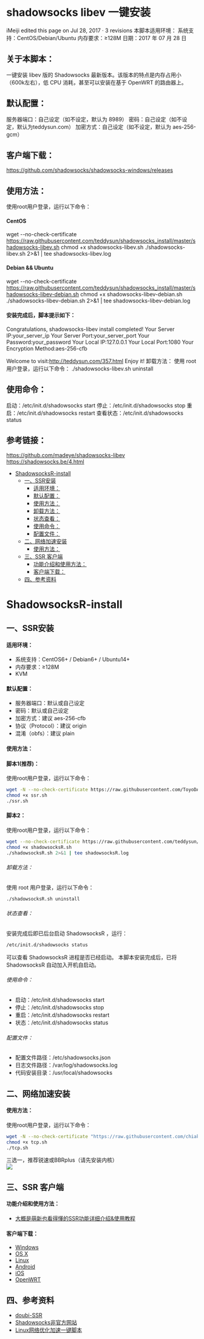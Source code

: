 # shadowsocks libev 一键安装
iMeiji edited this page on Jul 28, 2017 · 3 revisions
本脚本适用环境：
系统支持：CentOS/Debian/Ubuntu 内存要求：≥128M
日期：2017 年 07 月 28 日

## 关于本脚本：
一键安装 libev 版的 Shadowsocks 最新版本。该版本的特点是内存占用小（600k左右），低 CPU 消耗，甚至可以安装在基于 OpenWRT 的路由器上。

## 默认配置：
服务器端口：自己设定（如不设定，默认为 8989）
密码：自己设定（如不设定，默认为teddysun.com）
加密方式：自己设定（如不设定，默认为 aes-256-gcm）

## 客户端下载：
https://github.com/shadowsocks/shadowsocks-windows/releases

## 使用方法：
使用root用户登录，运行以下命令：

#### CentOS
wget --no-check-certificate https://raw.githubusercontent.com/teddysun/shadowsocks_install/master/shadowsocks-libev.sh
chmod +x shadowsocks-libev.sh
./shadowsocks-libev.sh 2>&1 | tee shadowsocks-libev.log
#### Debian && Ubuntu
wget --no-check-certificate https://raw.githubusercontent.com/teddysun/shadowsocks_install/master/shadowsocks-libev-debian.sh
chmod +x shadowsocks-libev-debian.sh
./shadowsocks-libev-debian.sh 2>&1 | tee shadowsocks-libev-debian.log
#### 安装完成后，脚本提示如下：
Congratulations, shadowsocks-libev install completed!
Your Server IP:your_server_ip
Your Server Port:your_server_port
Your Password:your_password
Your Local IP:127.0.0.1
Your Local Port:1080
Your Encryption Method:aes-256-cfb

Welcome to visit:http://teddysun.com/357.html
Enjoy it!
卸载方法：
使用 root 用户登录，运行以下命令： ./shadowsocks-libev.sh uninstall

## 使用命令：
启动：/etc/init.d/shadowsocks start
停止：/etc/init.d/shadowsocks stop
重启：/etc/init.d/shadowsocks restart
查看状态：/etc/init.d/shadowsocks status

## 参考链接：
https://github.com/madeye/shadowsocks-libev
https://shadowsocks.be/4.html

* [ShadowsocksR\-install](#shadowsocksr-install)
  * [一、SSR安装](#%E4%B8%80ssr%E5%AE%89%E8%A3%85)
      * [适用环境：](#%E9%80%82%E7%94%A8%E7%8E%AF%E5%A2%83)
      * [默认配置：](#%E9%BB%98%E8%AE%A4%E9%85%8D%E7%BD%AE)
      * [使用方法：](#%E4%BD%BF%E7%94%A8%E6%96%B9%E6%B3%95)
      * [卸载方法：](#%E5%8D%B8%E8%BD%BD%E6%96%B9%E6%B3%95)
      * [状态查看：](#%E7%8A%B6%E6%80%81%E6%9F%A5%E7%9C%8B)
      * [使用命令：](#%E4%BD%BF%E7%94%A8%E5%91%BD%E4%BB%A4)
      * [配置文件：](#%E9%85%8D%E7%BD%AE%E6%96%87%E4%BB%B6)
  * [二、网络加速安装](#%E4%BA%8C%E7%BD%91%E7%BB%9C%E5%8A%A0%E9%80%9F%E5%AE%89%E8%A3%85)
      * [使用方法：](#%E4%BD%BF%E7%94%A8%E6%96%B9%E6%B3%95-1)
  * [三、SSR 客户端](#%E4%B8%89ssr-%E5%AE%A2%E6%88%B7%E7%AB%AF)
      * [功能介绍和使用方法：](#%E5%8A%9F%E8%83%BD%E4%BB%8B%E7%BB%8D%E5%92%8C%E4%BD%BF%E7%94%A8%E6%96%B9%E6%B3%95)
      * [客户端下载：](#%E5%AE%A2%E6%88%B7%E7%AB%AF%E4%B8%8B%E8%BD%BD)
  * [四、参考资料](#%E5%9B%9B%E5%8F%82%E8%80%83%E8%B5%84%E6%96%99)
  
# ShadowsocksR-install
## 一、SSR安装
#### 适用环境：  
  - 系统支持：CentOS6+ / Debian6+ / Ubuntu14+
  - 内存要求：≥128M 
  - KVM

#### 默认配置：
  - 服务器端口：默认或自己设定
  - 密码：默认或自己设定
  - 加密方式：建议 aes-256-cfb
  - 协议（Protocol）：建议 origin
  - 混淆（obfs）：建议 plain
  
#### 使用方法：  
#### 脚本1(推荐)：
使用root用户登录，运行以下命令：  
```bash
wget -N --no-check-certificate https://raw.githubusercontent.com/ToyoDAdoubi/doubi/master/ssr.sh
chmod +x ssr.sh 
./ssr.sh
```
#### 脚本2：  
使用root用户登录，运行以下命令：  
```bash
wget --no-check-certificate https://raw.githubusercontent.com/teddysun/shadowsocks_install/master/shadowsocksR.sh
chmod +x shadowsocksR.sh
./shadowsocksR.sh 2>&1 | tee shadowsocksR.log
```
###### 卸载方法：   
使用 root 用户登录，运行以下命令：
```bash
./shadowsocksR.sh uninstall
```

###### 状态查看：
安装完成后即已后台启动 ShadowsocksR ，运行：
```bash
/etc/init.d/shadowsocks status
```
可以查看 ShadowsocksR 进程是否已经启动。 
本脚本安装完成后，已将 ShadowsocksR 自动加入开机自启动。

###### 使用命令：
  - 启动：/etc/init.d/shadowsocks start
  - 停止：/etc/init.d/shadowsocks stop
  - 重启：/etc/init.d/shadowsocks restart
  - 状态：/etc/init.d/shadowsocks status
  
###### 配置文件：
  - 配置文件路径：/etc/shadowsocks.json
  - 日志文件路径：/var/log/shadowsocks.log
  - 代码安装目录：/usr/local/shadowsocks

## 二、网络加速安装
#### 使用方法：
使用root用户登录，运行以下命令：
```bash
wget -N --no-check-certificate "https://raw.githubusercontent.com/chiakge/Linux-NetSpeed/master/tcp.sh"
chmod +x tcp.sh
./tcp.sh
```
三选一，推荐锐速或BBRplus（请先安装内核）  
![](https://s1.ax1x.com/2018/12/24/F6XveP.png)

## 三、SSR 客户端
#### 功能介绍和使用方法：
  - [大概是萌新也看得懂的SSR功能详细介绍&使用教程](https://lolico.moe/tutorial/shadowsocksr.html)
  
#### 客户端下载：
  - [Windows](https://github.com/shadowsocksrr/shadowsocksr-csharp/releases)
  - [OS X](https://github.com/shadowsocks/shadowsocks-iOS/wiki/Shadowsocks-for-OSX-Help)
  - [Linux](https://github.com/shadowsocks/shadowsocks-qt5)
  - [Android](https://github.com/shadowsocks/shadowsocks-android)
  - [iOS](https://github.com/shadowsocks/shadowsocks-iOS/wiki/Help)
  - [OpenWRT](https://github.com/shadowsocks/openwrt-shadowsocks)

## 四、参考资料
- [doubi-SSR](https://github.com/cn2t/doubi-SSR)
- [Shadowsocks非官方网站](https://shadowsocks.be/9.html)
- [Linux网络优化加速一键脚本](https://www.94ish.me/1635.html)
